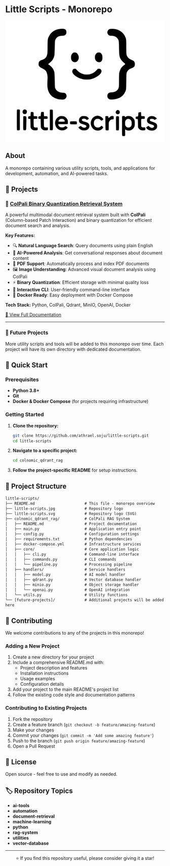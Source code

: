 # Little Scripts - Monorepo

<div align="center">
  <img src="little-scripts.svg" alt="Little Scripts Logo" width="600">
</div>

## About

A monorepo containing various utility scripts, tools, and applications for development, automation, and AI-powered tasks.

## 📁 Projects

### 🤖 [ColPali Binary Quantization Retrieval System](./colnomic_qdrant_rag/)

A powerful multimodal document retrieval system built with **ColPali** (Column-based Patch Interaction) and binary quantization for efficient document search and analysis.

**Key Features:**
- 🔍 **Natural Language Search**: Query documents using plain English
- 🤖 **AI-Powered Analysis**: Get conversational responses about document content
- 📄 **PDF Support**: Automatically process and index PDF documents
- 🖼️ **Image Understanding**: Advanced visual document analysis using ColPali
- ⚡ **Binary Quantization**: Efficient storage with minimal quality loss
- 🎯 **Interactive CLI**: User-friendly command-line interface
- 🐳 **Docker Ready**: Easy deployment with Docker Compose

**Tech Stack:** Python, ColPali, Qdrant, MinIO, OpenAI, Docker

[📖 View Full Documentation](./colnomic_qdrant_rag/README.md)

---

### 🔧 Future Projects

More utility scripts and tools will be added to this monorepo over time. Each project will have its own directory with dedicated documentation.

## 🚀 Quick Start

### Prerequisites

- **Python 3.8+**
- **Git**
- **Docker & Docker Compose** (for projects requiring infrastructure)

### Getting Started

1. **Clone the repository:**
   ```bash
   git clone https://github.com/athrael.soju/little-scripts.git
   cd little-scripts
   ```

2. **Navigate to a specific project:**
   ```bash
   cd colnomic_qdrant_rag
   ```

3. **Follow the project-specific README** for setup instructions.

## 📖 Project Structure

```
little-scripts/
├── README.md                      # This file - monorepo overview
├── little-scripts.jpg             # Repository logo
├── little-scripts.svg             # Repository logo (SVG)
├── colnomic_qdrant_rag/           # ColPali RAG System
│   ├── README.md                  # Project documentation
│   ├── main.py                    # Application entry point
│   ├── config.py                  # Configuration settings
│   ├── requirements.txt           # Python dependencies
│   ├── docker-compose.yml         # Infrastructure services
│   ├── core/                      # Core application logic
│   │   ├── cli.py                 # Command-line interface
│   │   ├── commands.py            # CLI commands
│   │   └── pipeline.py            # Processing pipeline
│   ├── handlers/                  # Service handlers
│   │   ├── model.py               # AI model handler
│   │   ├── qdrant.py              # Vector database handler
│   │   ├── minio.py               # Object storage handler
│   │   └── openai.py              # OpenAI integration
│   └── utils.py                   # Utility functions
└── [future-projects]/             # Additional projects will be added here
```

## 🤝 Contributing

We welcome contributions to any of the projects in this monorepo!

### Adding a New Project

1. Create a new directory for your project
2. Include a comprehensive README.md with:
   - Project description and features
   - Installation instructions
   - Usage examples
   - Configuration details
3. Add your project to the main README's project list
4. Follow the existing code style and documentation patterns

### Contributing to Existing Projects

1. Fork the repository
2. Create a feature branch (`git checkout -b feature/amazing-feature`)
3. Make your changes
4. Commit your changes (`git commit -m 'Add some amazing feature'`)
5. Push to the branch (`git push origin feature/amazing-feature`)
6. Open a Pull Request

## 📝 License

Open source - feel free to use and modify as needed.

## 🏷️ Repository Topics

- **ai-tools**
- **automation**
- **document-retrieval**
- **machine-learning**
- **python**
- **rag-system**
- **utilities**
- **vector-database**

---

<div align="center">
  <p>⭐ If you find this repository useful, please consider giving it a star!</p>
</div> 